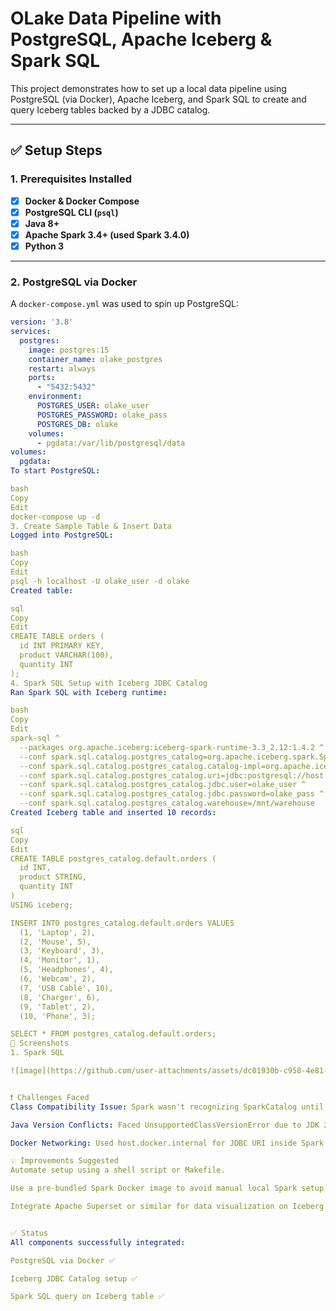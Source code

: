 # OLake Data Pipeline with PostgreSQL, Apache Iceberg & Spark SQL

This project demonstrates how to set up a local data pipeline using PostgreSQL (via Docker), Apache Iceberg, and Spark SQL to create and query Iceberg tables backed by a JDBC catalog.

---

## ✅ Setup Steps

### 1. Prerequisites Installed

- [x] **Docker & Docker Compose**
- [x] **PostgreSQL CLI (`psql`)**
- [x] **Java 8+**
- [x] **Apache Spark 3.4+ (used Spark 3.4.0)**
- [x] **Python 3**

---

### 2. PostgreSQL via Docker

A `docker-compose.yml` was used to spin up PostgreSQL:

```yaml
version: '3.8'
services:
  postgres:
    image: postgres:15
    container_name: olake_postgres
    restart: always
    ports:
      - "5432:5432"
    environment:
      POSTGRES_USER: olake_user
      POSTGRES_PASSWORD: olake_pass
      POSTGRES_DB: olake
    volumes:
      - pgdata:/var/lib/postgresql/data
volumes:
  pgdata:
To start PostgreSQL:

bash
Copy
Edit
docker-compose up -d
3. Create Sample Table & Insert Data
Logged into PostgreSQL:

bash
Copy
Edit
psql -h localhost -U olake_user -d olake
Created table:

sql
Copy
Edit
CREATE TABLE orders (
  id INT PRIMARY KEY,
  product VARCHAR(100),
  quantity INT
);
4. Spark SQL Setup with Iceberg JDBC Catalog
Ran Spark SQL with Iceberg runtime:

bash
Copy
Edit
spark-sql ^
  --packages org.apache.iceberg:iceberg-spark-runtime-3.3_2.12:1.4.2 ^
  --conf spark.sql.catalog.postgres_catalog=org.apache.iceberg.spark.SparkCatalog ^
  --conf spark.sql.catalog.postgres_catalog.catalog-impl=org.apache.iceberg.jdbc.JdbcCatalog ^
  --conf spark.sql.catalog.postgres_catalog.uri=jdbc:postgresql://host.docker.internal:5432/olake ^
  --conf spark.sql.catalog.postgres_catalog.jdbc.user=olake_user ^
  --conf spark.sql.catalog.postgres_catalog.jdbc.password=olake_pass ^
  --conf spark.sql.catalog.postgres_catalog.warehouse=/mnt/warehouse
Created Iceberg table and inserted 10 records:

sql
Copy
Edit
CREATE TABLE postgres_catalog.default.orders (
  id INT,
  product STRING,
  quantity INT
)
USING iceberg;

INSERT INTO postgres_catalog.default.orders VALUES 
  (1, 'Laptop', 2),
  (2, 'Mouse', 5),
  (3, 'Keyboard', 3),
  (4, 'Monitor', 1),
  (5, 'Headphones', 4),
  (6, 'Webcam', 2),
  (7, 'USB Cable', 10),
  (8, 'Charger', 6),
  (9, 'Tablet', 2),
  (10, 'Phone', 3);

SELECT * FROM postgres_catalog.default.orders;
📸 Screenshots
1. Spark SQL

![image](https://github.com/user-attachments/assets/dc01930b-c958-4e81-9229-f943d170349f)


❗ Challenges Faced
Class Compatibility Issue: Spark wasn't recognizing SparkCatalog until I added the correct Iceberg runtime using --packages.

Java Version Conflicts: Faced UnsupportedClassVersionError due to JDK 23; switching to JDK 17 resolved it.

Docker Networking: Used host.docker.internal for JDBC URI inside Spark CLI on Windows.

💡 Improvements Suggested
Automate setup using a shell script or Makefile.

Use a pre-bundled Spark Docker image to avoid manual local Spark setup.

Integrate Apache Superset or similar for data visualization on Iceberg tables.


✅ Status
All components successfully integrated:

PostgreSQL via Docker ✅

Iceberg JDBC Catalog setup ✅

Spark SQL query on Iceberg table ✅

